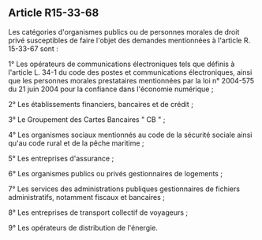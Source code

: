 Article R15-33-68
----
Les catégories d'organismes publics ou de personnes morales de droit privé
susceptibles de faire l'objet des demandes mentionnées à l'article R. 15-33-67
sont :

1° Les opérateurs de communications électroniques tels que définis à l'article
L. 34-1 du code des postes et communications électroniques, ainsi que les
personnes morales prestataires mentionnées par la loi n° 2004-575 du 21 juin
2004 pour la confiance dans l'économie numérique ;

2° Les établissements financiers, bancaires et de crédit ;

3° Le Groupement des Cartes Bancaires " CB " ;

4° Les organismes sociaux mentionnés au code de la sécurité sociale ainsi qu'au
code rural et de la pêche maritime ;

5° Les entreprises d'assurance ;

6° Les organismes publics ou privés gestionnaires de logements ;

7° Les services des administrations publiques gestionnaires de fichiers
administratifs, notamment fiscaux et bancaires ;

8° Les entreprises de transport collectif de voyageurs ;

9° Les opérateurs de distribution de l'énergie.
